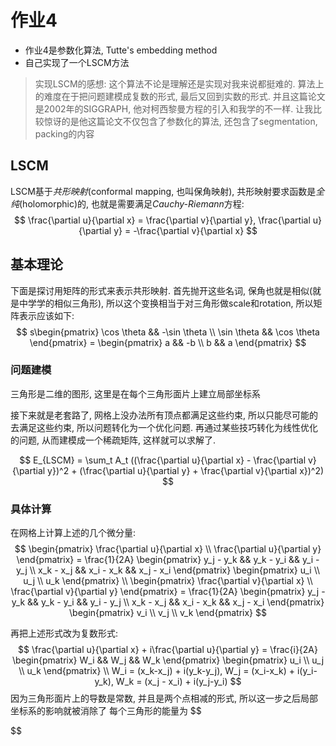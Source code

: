# 作业4
* 作业4是参数化算法, Tutte's embedding method
* 自己实现了一个LSCM方法
> 实现LSCM的感想: 这个算法不论是理解还是实现对我来说都挺难的. 算法上的难度在于把问题建模成复数的形式, 最后又回到实数的形式. 并且这篇论文是2002年的SIGGRAPH, 他对柯西黎曼方程的引入和我学的不一样. 
> 让我比较惊讶的是他这篇论文不仅包含了参数化的算法, 还包含了segmentation, packing的内容

## LSCM
LSCM基于*共形映射*(conformal mapping, 也叫保角映射), 共形映射要求函数是*全纯*(holomorphic)的, 也就是需要满足*Cauchy-Riemann*方程:
$$
\frac{\partial u}{\partial x} = \frac{\partial v}{\partial y}, \frac{\partial u}{\partial y} = -\frac{\partial v}{\partial x}
$$

## 基本理论
下面是探讨用矩阵的形式来表示共形映射. 首先抛开这些名词, 保角也就是相似(就是中学学的相似三角形), 所以这个变换相当于对三角形做scale和rotation, 所以矩阵表示应该如下:
$$
s\begin{pmatrix}
    \cos \theta && -\sin \theta \\
    \sin \theta && \cos \theta
\end{pmatrix} = 
\begin{pmatrix}
    a && -b \\
    b && a
\end{pmatrix}
$$ 
### 问题建模
三角形是二维的图形, 这里是在每个三角形面片上建立局部坐标系

接下来就是老套路了, 网格上没办法所有顶点都满足这些约束, 所以只能尽可能的去满足这些约束, 所以问题转化为一个优化问题. 再通过某些技巧转化为线性优化的问题, 从而建模成一个稀疏矩阵, 这样就可以求解了.

$$
E_{LSCM} = \sum_t A_t ((\frac{\partial u}{\partial x} - \frac{\partial v}{\partial y})^2 + (\frac{\partial u}{\partial y} + \frac{\partial v}{\partial x})^2) 
$$

### 具体计算
在网格上计算上述的几个微分量:
$$
\begin{pmatrix}
    \frac{\partial u}{\partial x} \\
    \frac{\partial u}{\partial y}
\end{pmatrix}
= \frac{1}{2A} \begin{pmatrix}
    y_j - y_k && y_k - y_i && y_i - y_j \\
    x_k - x_j && x_i - x_k && x_j - x_i 
\end{pmatrix}
\begin{pmatrix}
    u_i \\ u_j \\ u_k
\end{pmatrix} \\
\begin{pmatrix}
    \frac{\partial v}{\partial x} \\
    \frac{\partial v}{\partial y}
\end{pmatrix}
= \frac{1}{2A} \begin{pmatrix}
    y_j - y_k && y_k - y_i && y_i - y_j \\
    x_k - x_j && x_i - x_k && x_j - x_i 
\end{pmatrix}
\begin{pmatrix}
    v_i \\ v_j \\ v_k
\end{pmatrix}
$$

再把上述形式改为复数形式:
$$
\frac{\partial u}{\partial x} + i\frac{\partial u}{\partial y}
= \frac{i}{2A} \begin{pmatrix}
    W_i && W_j && W_k    
\end{pmatrix}
\begin{pmatrix}
    u_i \\ u_j \\ u_k
\end{pmatrix} \\
W_i = (x_k-x_j) + i(y_k-y_j), W_j = (x_i-x_k) + i(y_i-y_k), W_k = (x_j - x_i) + i(y_j-y_i)
$$
因为三角形面片上的导数是常数, 并且是两个点相减的形式, 所以这一步之后局部坐标系的影响就被消除了
每个三角形的能量为
$$

$$